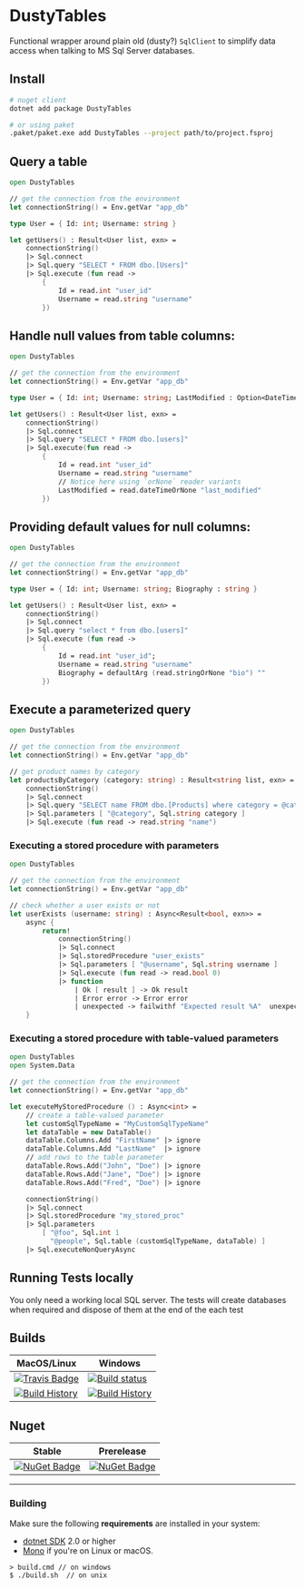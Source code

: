 # DustyTables

Functional wrapper around plain old (dusty?) `SqlClient` to simplify data access when talking to MS Sql Server databases.

## Install
```bash
# nuget client
dotnet add package DustyTables

# or using paket
.paket/paket.exe add DustyTables --project path/to/project.fsproj
```

## Query a table
```fs
open DustyTables

// get the connection from the environment
let connectionString() = Env.getVar "app_db"

type User = { Id: int; Username: string }

let getUsers() : Result<User list, exn> =
    connectionString()
    |> Sql.connect
    |> Sql.query "SELECT * FROM dbo.[Users]"
    |> Sql.execute (fun read ->
        {
            Id = read.int "user_id"
            Username = read.string "username"
        })
```

## Handle null values from table columns:
```fs
open DustyTables

// get the connection from the environment
let connectionString() = Env.getVar "app_db"

type User = { Id: int; Username: string; LastModified : Option<DateTime> }

let getUsers() : Result<User list, exn> =
    connectionString()
    |> Sql.connect
    |> Sql.query "SELECT * FROM dbo.[users]"
    |> Sql.execute(fun read ->
        {
            Id = read.int "user_id"
            Username = read.string "username"
            // Notice here using `orNone` reader variants
            LastModified = read.dateTimeOrNone "last_modified"
        })
```
## Providing default values for null columns:
```fs
open DustyTables

// get the connection from the environment
let connectionString() = Env.getVar "app_db"

type User = { Id: int; Username: string; Biography : string }

let getUsers() : Result<User list, exn> =
    connectionString()
    |> Sql.connect
    |> Sql.query "select * from dbo.[users]"
    |> Sql.execute (fun read ->
        {
            Id = read.int "user_id";
            Username = read.string "username"
            Biography = defaultArg (read.stringOrNone "bio") ""
        })
```
## Execute a parameterized query
```fs
open DustyTables

// get the connection from the environment
let connectionString() = Env.getVar "app_db"

// get product names by category
let productsByCategory (category: string) : Result<string list, exn> =
    connectionString()
    |> Sql.connect
    |> Sql.query "SELECT name FROM dbo.[Products] where category = @category"
    |> Sql.parameters [ "@category", Sql.string category ]
    |> Sql.execute (fun read -> read.string "name")
```
### Executing a stored procedure with parameters
```fs
open DustyTables

// get the connection from the environment
let connectionString() = Env.getVar "app_db"

// check whether a user exists or not
let userExists (username: string) : Async<Result<bool, exn>> =
    async {
        return!
            connectionString()
            |> Sql.connect
            |> Sql.storedProcedure "user_exists"
            |> Sql.parameters [ "@username", Sql.string username ]
            |> Sql.execute (fun read -> read.bool 0)
            |> function
                | Ok [ result ] -> Ok result
                | Error error -> Error error
                | unexpected -> failwithf "Expected result %A"  unexpected
    }
```
### Executing a stored procedure with table-valued parameters
```fs
open DustyTables
open System.Data

// get the connection from the environment
let connectionString() = Env.getVar "app_db"

let executeMyStoredProcedure () : Async<int> =
    // create a table-valued parameter
    let customSqlTypeName = "MyCustomSqlTypeName"
    let dataTable = new DataTable()
    dataTable.Columns.Add "FirstName" |> ignore
    dataTable.Columns.Add "LastName"  |> ignore
    // add rows to the table parameter
    dataTable.Rows.Add("John", "Doe") |> ignore
    dataTable.Rows.Add("Jane", "Doe") |> ignore
    dataTable.Rows.Add("Fred", "Doe") |> ignore

    connectionString()
    |> Sql.connect
    |> Sql.storedProcedure "my_stored_proc"
    |> Sql.parameters
        [ "@foo", Sql.int 1
          "@people", Sql.table (customSqlTypeName, dataTable) ]
    |> Sql.executeNonQueryAsync
```

## Running Tests locally

You only need a working local SQL server. The tests will create databases when required and dispose of them at the end of the each test

## Builds

| MacOS/Linux                                                                                                                          | Windows                                                                                                                                                     |
| ------------------------------------------------------------------------------------------------------------------------------------ | ----------------------------------------------------------------------------------------------------------------------------------------------------------- |
| [![Travis Badge](https://travis-ci.org/Zaid-Ajaj/DustyTables.svg?branch=master)](https://travis-ci.org/Zaid-Ajaj/DustyTables)        | [![Build status](https://ci.appveyor.com/api/projects/status/github/Zaid-Ajaj/DustyTables?svg=true)](https://ci.appveyor.com/project/Zaid-Ajaj/DustyTables) |
| [![Build History](https://buildstats.info/travisci/chart/Zaid-Ajaj/DustyTables)](https://travis-ci.org/Zaid-Ajaj/DustyTables/builds) | [![Build History](https://buildstats.info/appveyor/chart/Zaid-Ajaj/DustyTables)](https://ci.appveyor.com/project/Zaid-Ajaj/DustyTables)                     |


## Nuget

| Stable                                                                                                   | Prerelease                                                                                                                       |
| -------------------------------------------------------------------------------------------------------- | -------------------------------------------------------------------------------------------------------------------------------- |
| [![NuGet Badge](https://buildstats.info/nuget/DustyTables)](https://www.nuget.org/packages/DustyTables/) | [![NuGet Badge](https://buildstats.info/nuget/DustyTables?includePreReleases=true)](https://www.nuget.org/packages/DustyTables/) |

---

### Building


Make sure the following **requirements** are installed in your system:

* [dotnet SDK](https://www.microsoft.com/net/download/core) 2.0 or higher
* [Mono](http://www.mono-project.com/) if you're on Linux or macOS.

```
> build.cmd // on windows
$ ./build.sh  // on unix
```
